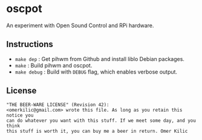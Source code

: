 # oscpot

An experiment with Open Sound Control and RPi hardware.

## Instructions

  - `make dep` : Get pihwm from Github and install liblo Debian packages.
  - `make` : Build pihwm and oscpot.
  - `make debug` : Build with `DEBUG` flag, which enables verbose output.

## License

    "THE BEER-WARE LICENSE" (Revision 42):
    <omerkilic@gmail.com> wrote this file. As long as you retain this notice you
    can do whatever you want with this stuff. If we meet some day, and you think
    this stuff is worth it, you can buy me a beer in return. Omer Kilic

